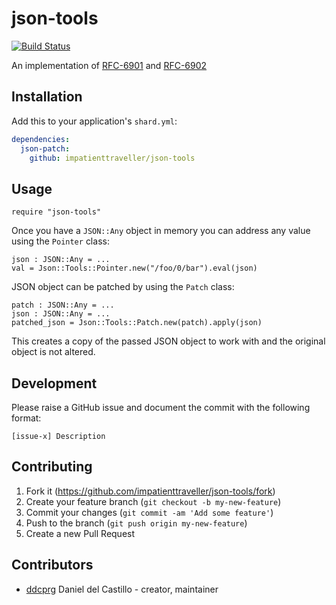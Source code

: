 # json-tools

[![Build Status](https://travis-ci.org/impatienttraveller/json-tools.svg?branch=master)](https://travis-ci.org/impatienttraveller/json-tools)

An implementation of [RFC-6901](https://tools.ietf.org/html/rfc6901) and [RFC-6902](https://datatracker.ietf.org/doc/rfc6902)

## Installation

Add this to your application's `shard.yml`:

```yaml
dependencies:
  json-patch:
    github: impatienttraveller/json-tools
```

## Usage

```crystal
require "json-tools"
```

Once you have a `JSON::Any` object in memory you can address any value using the `Pointer` class:

```crystal
json : JSON::Any = ...
val = Json::Tools::Pointer.new("/foo/0/bar").eval(json)
```

JSON object can be patched by using the `Patch` class:

```crystal
patch : JSON::Any = ...
json : JSON::Any = ...
patched_json = Json::Tools::Patch.new(patch).apply(json)
```

This creates a copy of the passed JSON object to work with and the original object is not altered.

## Development

Please raise a GitHub issue and document the commit with the following format:

```
[issue-x] Description
```

## Contributing

1. Fork it (<https://github.com/impatienttraveller/json-tools/fork>)
2. Create your feature branch (`git checkout -b my-new-feature`)
3. Commit your changes (`git commit -am 'Add some feature'`)
4. Push to the branch (`git push origin my-new-feature`)
5. Create a new Pull Request

## Contributors

- [ddcprg](https://github.com/ddcprg) Daniel del Castillo - creator, maintainer
